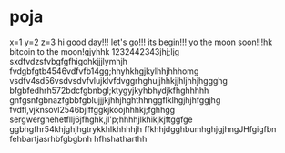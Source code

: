 # poja
x=1
y=2
z=3
hi
good day!!!
let's go!!!
its begin!!!
yo the moon soon!!!hk
bitcoin to the moon!gjyhhk
1232442343jhj;ljg
sxdfvdzsfvbgfgfhigohkjjjlymhjh
fvdgbfgtb4546vdfvfb14gg;hhyhkhgjkylhhjhhhomg
vsdfv4sd56vsdvsdvfvlujklvfdvggrhghujjhhkjjhljhhjhggghg
bfgbfedhrh572bdcfgbnbgl;ktygyjkyhbhydjkfhghhhhh
 gnfgsnfgbnazfgbbfgblujjjkjhhjhghthhnggflklhgjhjhfggjhg
fvdfl,vjknsovl2546bjlffggkjkoojhhhkj;fghhgg
sergwerghehetfllj6jfhghk,jl'p;hhhhjlkhikjkjftggfge
ggbhgfhr54khjghjhgtrykkhlkhhhhjh
ffkhhjdgghbumhghjgjhngJHfgigfbn
fehbartjasrhbfgbgbnh
hfhshatharthh
